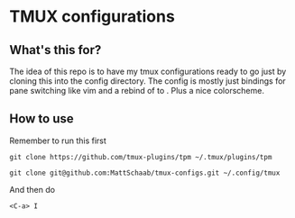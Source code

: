 # TMUX configurations
## What's this for?
The idea of this repo is to have my tmux configurations ready to go just by cloning this into the config directory.
The config is mostly just bindings for pane switching like vim and a rebind of <C-b> to <C-a>. Plus a nice colorscheme.

## How to use
Remember to run this first
```
git clone https://github.com/tmux-plugins/tpm ~/.tmux/plugins/tpm
```
```
git clone git@github.com:MattSchaab/tmux-configs.git ~/.config/tmux
```
And then do
```
<C-a> I
```
